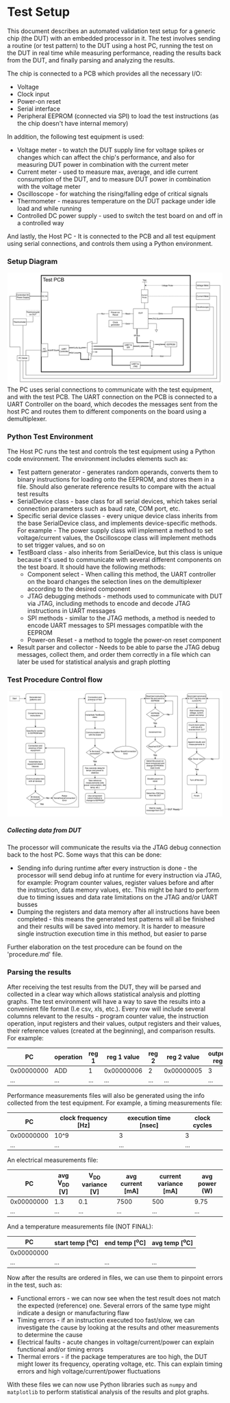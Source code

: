 # Test Setup
This document describes an automated validation test setup for a generic chip (the DUT) with an embedded processor in it. The test involves sending a routine (or test pattern) to the DUT using a host PC, running the test on the DUT in real time while measuring performance, reading the results back from the DUT, and finally parsing and analyzing the results. 

The chip is connected to a PCB which provides all the necessary I/O:
- Voltage 
- Clock input
- Power-on reset
- Serial interface
- Peripheral EEPROM (connected via SPI) to load the test instructions (as the chip doesn't have internal memory)

In addition, the following test equipment is used:
- Voltage meter - to watch the DUT supply line for voltage spikes or changes which can affect the chip's performance, and also for measuring DUT power in combination with the current meter
- Current meter - used to measure max, average, and idle current consumption of the DUT, and to measure DUT power in combination with the voltage meter
- Oscilloscope - for watching the rising/falling edge of critical signals
- Thermometer - measures temperature on the DUT package under idle load and while running
- Controlled DC power supply - used to switch the test board on and off in a controlled way

And lastly, the Host PC - It is connected to the PCB and all test equipment using serial connections, and controls them using a Python environment.
### Setup Diagram

![](setup_schematic.svg)
The PC uses serial connections to communicate with the test equipment, and with the test PCB. The UART connection on the PCB is connected to a UART Controller on the board, which decodes the messages sent from the host PC and routes them to different components on the board using a demultiplexer.
### Python Test Environment
The Host PC runs the test and controls the test equipment using a Python code environment.
The environment includes elements such as:
- Test pattern generator - generates random operands, converts them to binary instructions for loading onto the EEPROM, and stores them in a file. Should also generate reference results to compare with the actual test results
- SerialDevice class - base class for all serial devices, which takes serial connection parameters such as baud rate, COM port, etc.
- Specific serial device classes - every unique device class inherits from the base SerialDevice class, and implements device-specific methods. For example - The power supply class will implement a method to set voltage/current values, the Oscilloscope class will implement methods to set trigger values, and so on
- TestBoard class - also inherits from SerialDevice, but this class is unique because it's used to communicate with several different components on the test board. It should have the following methods:
	- Component select - When calling this method, the UART controller on the board changes the selection lines on the demultiplexer according to the desired component
	- JTAG debugging methods - methods used to communicate with DUT via JTAG, including methods to encode and decode JTAG instructions in UART messages
	- SPI methods - similar to the JTAG methods, a method is needed to encode UART messages to SPI messages compatible with the EEPROM
	- Power-on Reset - a method to toggle the power-on reset component
- Result parser and collector - Needs to be able to parse the JTAG debug messages, collect them, and order them correctly in a file which can later be used for statistical analysis and graph plotting

### Test Procedure Control flow
![](control_flow.svg)
##### Collecting data from DUT
The processor will communicate the results via the JTAG debug connection back to the host PC. Some ways that this can be done:
- Sending info during runtime after every instruction is done - the processor will send debug info at runtime for every instruction via JTAG, for example: Program counter values, register values before and after the instruction, data memory values, etc. This might be hard to perform due to timing issues and data rate limitations on the JTAG and/or UART busses
- Dumping the registers and data memory after all instructions have been completed - this means the generated test patterns will all be finished and their results will be saved into memory. It is harder to measure single instruction execution time in this method, but easier to parse

Further elaboration on the test procedure can be found on the 'procedure.md' file.
### Parsing the results
After receiving the test results from the DUT, they will be parsed and collected in a clear way which allows statistical analysis and plotting graphs.
The test environment will have a way to save the results into a convenient file format (I.e csv, xls, etc.). Every row will include several columns relevant to the results - program counter value, the instruction operation, input registers and their values, output registers and their values, their reference values (created at the beginning), and comparison results. For example:

| PC         | operation | reg 1 | reg 1 value | reg 2 | reg 2 value | output reg | output value | reference  | PASS/FAIL |
| ---------- | --------- | ----- | ----------- | ----- | ----------- | ---------- | ------------ | ---------- | --------- |
| 0x00000000 | ADD       | 1     | 0x00000006  | 2     | 0x00000005  | 3          | 0x0000000b   | 0x0000000b | PASS      |
| ...        | ...       | ...   | ...         | ...   | ...         | ...        | ...          | ...        | ...       |

Performance measurements files will also be generated using the info collected from the test equipment. For example, a timing measurements file:

| PC         | clock frequency \[Hz] | execution time \[nsec] | clock cycles |
| ---------- | --------------------- | ---------------------- | ------------ |
| 0x00000000 | 10^9                  | 3                      | 3            |
| ...        | ...                   | ...                    | ...          |
An electrical measurements file:

| PC         | avg V<sub>DD</sub> \[V] | V<sub>DD</sub> variance \[V] | avg current \[mA] | current variance \[mA] | avg power (W) |
| ---------- | ----------------------- | ---------------------------- | ----------------- | ---------------------- | ------------- |
| 0x00000000 | 1.3                     | 0.1                          | 7500              | 500                    | 9.75          |
| ...        | ...                     | ...                          | ...               | ...                    | ...           |

And a temperature measurements file (NOT FINAL):

| PC         | start temp \[<sup>o</sup>C] | end temp \[<sup>o</sup>C] | avg temp \[<sup>o</sup>C] |
| ---------- | --------------------------- | ------------------------- | ------------------------- |
| 0x00000000 |                             |                           |                           |
| ...        | ...                         | ...                       | ...                       |

Now after the results are ordered in files, we can use them to pinpoint errors in the test, such as:
- Functional errors - we can now see when the test result does not match the expected (reference) one. Several errors of the same type might indicate a design or manufacturing flaw
- Timing errors - if an instruction executed too fast/slow, we can investigate the cause by looking at the results and other measurements to determine the cause
- Electrical faults - acute changes in voltage/current/power can explain functional and/or timing errors
- Thermal errors - if the package temperatures are too high, the DUT might lower its frequency, operating voltage, etc. This can explain timing errors and high voltage/current/power fluctuations

With these files we can now use Python libraries such as `numpy` and `matplotlib` to perform statistical analysis of the results and plot graphs.